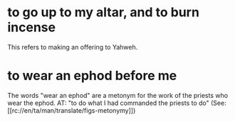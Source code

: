 # to go up to my altar, and to burn incense

This refers to making an offering to Yahweh.

# to wear an ephod before me

The words "wear an ephod" are a metonym for the work of the priests who wear the ephod. AT: "to do what I had commanded the priests to do" (See: [[rc://en/ta/man/translate/figs-metonymy]])

